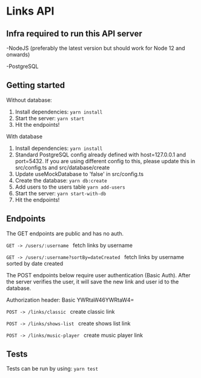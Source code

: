 # Links API

## Infra required to run this API server

-NodeJS (preferably the latest version but should work for Node 12 and onwards)

-PostgreSQL


## Getting started

Without database:

1. Install dependencies: ``yarn install``
2. Start the server: ``yarn start``
3. Hit the endpoints!

With database
1. Install dependencies: ``yarn install``
2. Standard PostgreSQL config already defined with host=127.0.0.1 and port=5432.
   If you are using different config to this, please update this in src/config.ts
   and src/database/create
4. Update useMockDatabase to 'false' in src/config.ts
3. Create the database: ``yarn db:create``
4. Add users to the users table ``yarn add-users``
5. Start the server: ``yarn start-with-db``
6. Hit the endpoints! 


## Endpoints

The GET endpoints are public and has no auth.

``GET -> /users/:username `` fetch links by username

``GET -> /users/:username?sortBy=dateCreated `` fetch links by username sorted by date created

The POST endpoints below require user authentication (Basic Auth). After the server
verifies the user, it will save the new link and user id to the database.

Authorization header: Basic YWRtaW46YWRtaW4=

``POST -> /links/classic `` create classic link

``POST -> /links/shows-list `` create shows list link

``POST -> /links/music-player `` create music player link


## Tests

Tests can be run by using: ``yarn test``
